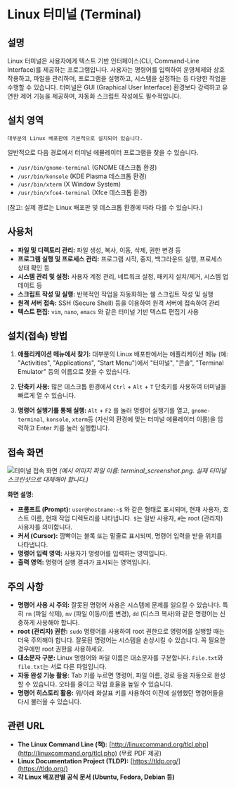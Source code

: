 # Linux 터미널 (Terminal)

## 설명

Linux 터미널은 사용자에게 텍스트 기반 인터페이스(CLI, Command-Line Interface)를 제공하는 프로그램입니다.  사용자는 명령어를 입력하여 운영체제와 상호작용하고, 파일을 관리하며, 프로그램을 실행하고, 시스템을 설정하는 등 다양한 작업을 수행할 수 있습니다.  터미널은 GUI (Graphical User Interface) 환경보다 강력하고 유연한 제어 기능을 제공하며, 자동화 스크립트 작성에도 필수적입니다.

## 설치 영역

`대부분의 Linux 배포판에 기본적으로 설치되어 있습니다.`

일반적으로 다음 경로에서 터미널 에뮬레이터 프로그램을 찾을 수 있습니다.

-   `/usr/bin/gnome-terminal` (GNOME 데스크톱 환경)
-   `/usr/bin/konsole` (KDE Plasma 데스크톱 환경)
-   `/usr/bin/xterm` (X Window System)
-   `/usr/bin/xfce4-terminal` (Xfce 데스크톱 환경)

(참고:  실제 경로는 Linux 배포판 및 데스크톱 환경에 따라 다를 수 있습니다.)

## 사용처

-   **파일 및 디렉토리 관리:**  파일 생성, 복사, 이동, 삭제, 권한 변경 등
-   **프로그램 실행 및 프로세스 관리:** 프로그램 시작, 중지, 백그라운드 실행, 프로세스 상태 확인 등
-   **시스템 관리 및 설정:** 사용자 계정 관리, 네트워크 설정, 패키지 설치/제거, 시스템 업데이트 등
-   **스크립트 작성 및 실행:**  반복적인 작업을 자동화하는 쉘 스크립트 작성 및 실행
-   **원격 서버 접속:** SSH (Secure Shell) 등을 이용하여 원격 서버에 접속하여 관리
- **텍스트 편집:** `vim`, `nano`, `emacs` 와 같은 터미널 기반 텍스트 편집기 사용

## 설치(접속) 방법

1.  **애플리케이션 메뉴에서 찾기:**  대부분의 Linux 배포판에서는 애플리케이션 메뉴 (예: "Activities", "Applications", "Start Menu")에서 "터미널", "콘솔", "Terminal Emulator" 등의 이름으로 찾을 수 있습니다.

2.  **단축키 사용:**  많은 데스크톱 환경에서 `Ctrl` + `Alt` + `T` 단축키를 사용하여 터미널을 빠르게 열 수 있습니다.

3. **명령어 실행기를 통해 실행:** `Alt` + `F2` 를 눌러 명령어 실행기를 열고, `gnome-terminal`, `konsole`, `xterm`등 (자신의 환경에 맞는 터미널 에뮬레이터 이름)을 입력하고 Enter 키를 눌러 실행합니다.

## 접속 화면

![터미널 접속 화면](terminal_screenshot.png)
*(예시 이미지 파일 이름: terminal_screenshot.png.  실제 터미널 스크린샷으로 대체해야 합니다.)*

**화면 설명:**

*   **프롬프트 (Prompt):**  `user@hostname:~$` 와 같은 형태로 표시되며, 현재 사용자, 호스트 이름, 현재 작업 디렉토리를 나타냅니다.  `$`는 일반 사용자, `#`는 root (관리자) 사용자를 의미합니다.
*   **커서 (Cursor):**  깜빡이는 블록 또는 밑줄로 표시되며, 명령어 입력을 받을 위치를 나타냅니다.
*   **명령어 입력 영역:**  사용자가 명령어를 입력하는 영역입니다.
*   **출력 영역:**  명령어 실행 결과가 표시되는 영역입니다.

## 주의 사항

-   **명령어 사용 시 주의:**  잘못된 명령어 사용은 시스템에 문제를 일으킬 수 있습니다.  특히 `rm` (파일 삭제), `mv` (파일 이동/이름 변경), `dd` (디스크 복사)와 같은 명령어는 신중하게 사용해야 합니다.
-   **root (관리자) 권한:**  `sudo` 명령어를 사용하여 root 권한으로 명령어를 실행할 때는 더욱 주의해야 합니다.  잘못된 명령어는 시스템을 손상시킬 수 있습니다.  꼭 필요한 경우에만 root 권한을 사용하세요.
- **대소문자 구분:** Linux 명령어와 파일 이름은 대소문자를 구분합니다. `File.txt`와 `file.txt`는 서로 다른 파일입니다.
- **자동 완성 기능 활용:** Tab 키를 누르면 명령어, 파일 이름, 경로 등을 자동으로 완성할 수 있습니다. 오타를 줄이고 작업 효율을 높일 수 있습니다.
- **명령어 히스토리 활용:** 위/아래 화살표 키를 사용하여 이전에 실행했던 명령어들을 다시 불러올 수 있습니다.

## 관련 URL

-   **The Linux Command Line (책):** [http://linuxcommand.org/tlcl.php](http://linuxcommand.org/tlcl.php) (무료 PDF 제공)
-   **Linux Documentation Project (TLDP):** [https://tldp.org/](https://tldp.org/)
- **각 Linux 배포판별 공식 문서 (Ubuntu, Fedora, Debian 등)**
